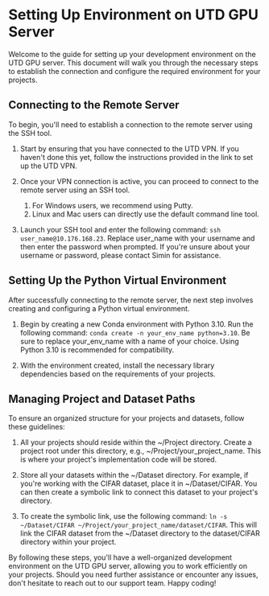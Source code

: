 # Setting Up Environment on UTD GPU Server

Welcome to the guide for setting up your development environment on the UTD GPU server. This document will walk you through the necessary steps to establish the connection and configure the required environment for your projects.



## Connecting to the Remote Server

To begin, you'll need to establish a connection to the remote server using the SSH tool.

1. Start by ensuring that you have connected to the UTD VPN. If you haven't done this yet, follow the instructions provided in the link to set up the UTD VPN.

2. Once your VPN connection is active, you can proceed to connect to the remote server using an SSH tool.
   1. For Windows users, we recommend using Putty.
   2. Linux and Mac users can directly use the default command line tool.
     
4. Launch your SSH tool and enter the following command: ``ssh user_name@10.176.168.23``. Replace user_name with your username and then enter the password when prompted. If you're unsure about your username or password, please contact Simin for assistance.


## Setting Up the Python Virtual Environment

After successfully connecting to the remote server, the next step involves creating and configuring a Python virtual environment.

1. Begin by creating a new Conda environment with Python 3.10. Run the following command:
   `conda create -n your_env_name python=3.10`.
   Be sure to replace your_env_name with a name of your choice. Using Python 3.10 is recommended for compatibility.

2. With the environment created, install the necessary library dependencies based on the requirements of your projects.

## Managing Project and Dataset Paths
To ensure an organized structure for your projects and datasets, follow these guidelines:

1. All your projects should reside within the ~/Project directory. Create a project root under this directory, e.g., ~/Project/your_project_name. This is where your project's implementation code will be stored.

2. Store all your datasets within the ~/Dataset directory. For example, if you're working with the CIFAR dataset, place it in ~/Dataset/CIFAR. You can then create a symbolic link to connect this dataset to your project's directory.

3. To create the symbolic link, use the following command: `ln -s ~/Dataset/CIFAR ~/Project/your_project_name/dataset/CIFAR`.
   This will link the CIFAR dataset from the ~/Dataset directory to the dataset/CIFAR directory within your project.

By following these steps, you'll have a well-organized development environment on the UTD GPU server, allowing you to work efficiently on your projects. Should you need further assistance or encounter any issues, don't hesitate to reach out to our support team. Happy coding!

